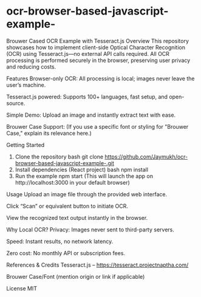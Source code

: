 # ocr-browser-based-javascript-example-
Brouwer Cased OCR Example with Tesseract.js
Overview
This repository showcases how to implement client-side Optical Character Recognition (OCR) using Tesseract.js—no external API calls required. All OCR processing is performed securely in the browser, preserving user privacy and reducing costs.

Features
Browser-only OCR: All processing is local; images never leave the user’s machine.

Tesseract.js powered: Supports 100+ languages, fast setup, and open-source.

Simple Demo: Upload an image and instantly extract text with ease.

Brouwer Case Support: (If you use a specific font or styling for "Brouwer Case," explain its relevance here.)

Getting Started
1. Clone the repository
bash
git clone https://github.com/Jaymukh/ocr-browser-based-javascript-example-.git
3. Install dependencies (React project)
bash
npm install
4. Run the example
npm start (This will launch the app on http://localhost:3000 in your default browser)

Usage
Upload an image file through the provided web interface.

Click “Scan” or equivalent button to initiate OCR.

View the recognized text output instantly in the browser.


Why Local OCR?
Privacy: Images never sent to third-party servers.

Speed: Instant results, no network latency.

Zero cost: No monthly API or subscription fees.

References & Credits
Tesseract.js – https://tesseract.projectnaptha.com/

Brouwer Case/Font (mention origin or link if applicable)


License
MIT

